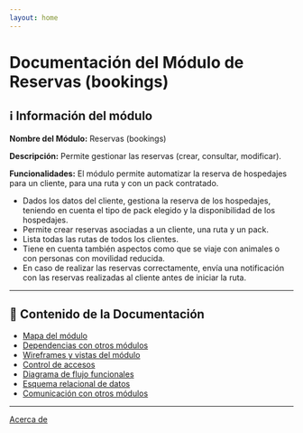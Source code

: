 ```yaml
---
layout: home
---
```

# Documentación del Módulo de Reservas (bookings)

## ℹ️ Información del módulo

**Nombre del Módulo:** Reservas (bookings)  

**Descripción:** Permite gestionar las reservas (crear, consultar, modificar).

**Funcionalidades:** El módulo permite automatizar la reserva de hospedajes para un cliente, para una ruta y con un pack contratado.

- Dados los datos del cliente, gestiona la reserva de los hospedajes, teniendo en cuenta el tipo de pack elegido y la disponibilidad de los hospedajes.  
- Permite crear reservas asociadas a un cliente, una ruta y un pack.  
- Lista todas las rutas de todos los clientes.  
- Tiene en cuenta también aspectos como que se viaje con animales o con personas con
movilidad reducida.  
- En caso de realizar las reservas correctamente, envía una notificación con las reservas realizadas al cliente antes de iniciar la ruta.  

---

## 📂 Contenido de la Documentación

- [Mapa del módulo](/bookings/docs/markdowns/00-mapa_modulo.md)
- [Dependencias con otros módulos](/bookings/docs/markdowns/01-dependencias.md)
- [Wireframes y vistas del módulo](/bookings/docs/markdowns/02-wireframes.md)
- [Control de accesos](/bookings/docs/markdowns/03-accesos.md)
- [Diagrama de flujo funcionales](/bookings/docs/markdowns/04-flujo.md)
- [Esquema relacional de datos](/bookings/docs/markdowns/05-esquema_relacional.md)
- [Comunicación con otros módulos](/bookings/docs/markdowns/06-comunicacion.md)

---
[Acerca de](/bookings/docs/markdowns/07-about.markdown)